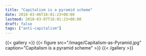 ```yaml
---
title: "Capitalism is a pyramid scheme"
date: 2018-03-06T16:01:23+08:00
lastmod: 2018-03-07T16:01:23+08:00
draft: false
tags: ["anti-capitalism"]
---
```


{{< gallery >}}
  {{< figure src="/image/Capitalism-as-Pyramid.jpg" caption="Capitalism is a pyramid scheme" >}}
{{< /gallery >}}
<!--more-->